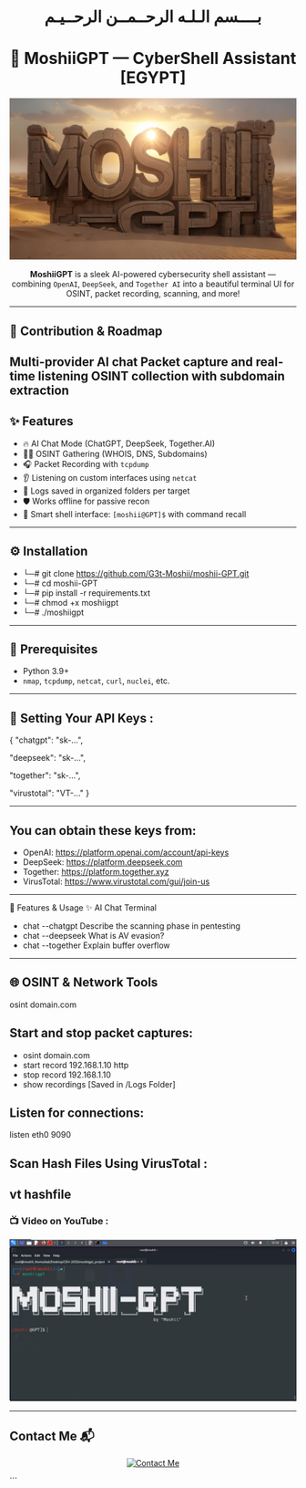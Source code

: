 <h1 align="center">
  بــــسم الـلـه الرحــمــن الرحــيـم
</h1>
<h1 align="center">
  🚀 MoshiiGPT — CyberShell Assistant [EGYPT] 
</h1>

<p align="center">
  <img src="moshii-GPT" width="800" alt="Cyber GPT Animation"/>
</p>

<p align="center">
  <b>MoshiiGPT</b> is a sleek AI-powered cybersecurity shell assistant — 
  combining <code>OpenAI</code>, <code>DeepSeek</code>, and <code>Together AI</code> 
  into a beautiful terminal UI for OSINT, packet recording, scanning, and more!
</p>

---
## 🎯 Contribution & Roadmap

Multi-provider AI chat
Packet capture and real-time listening
OSINT collection with subdomain extraction
---
## ✨ Features

- 🔥 AI Chat Mode (ChatGPT, DeepSeek, Together.AI)
- 🕵️‍♂️ OSINT Gathering (WHOIS, DNS, Subdomains)
- 🎧 Packet Recording with `tcpdump`
- 👂 Listening on custom interfaces using `netcat`
- 📁 Logs saved in organized folders per target
- 🛡️ Works offline for passive recon
- 🤖 Smart shell interface: `[moshii@GPT]$` with command recall

---

## ⚙️ Installation
- └─# git clone https://github.com/G3t-Moshii/moshii-GPT.git
- └─# cd moshii-GPT
- └─# pip install -r requirements.txt
- └─# chmod +x moshiigpt
- └─# ./moshiigpt
---
## 🔧 Prerequisites
- Python 3.9+
- `nmap`, `tcpdump`, `netcat`, `curl`, `nuclei`, etc.

---
## 🔐 Setting Your API Keys :
{
  "chatgpt": "sk-...",

  "deepseek": "sk-...",
  
  "together": "sk-...",
  
  "virustotal": "VT-..."
}

---
## You can obtain these keys from:
-  OpenAI: https://platform.openai.com/account/api-keys
- DeepSeek: https://platform.deepseek.com
- Together: https://platform.together.xyz
- VirusTotal: https://www.virustotal.com/gui/join-us

---
🧪 Features & Usage
✨ AI Chat Terminal

- chat --chatgpt Describe the scanning phase in pentesting
- chat --deepseek What is AV evasion?
- chat --together Explain buffer overflow
---
## 🌐 OSINT & Network Tools
  osint domain.com
## Start and stop packet captures:
- osint domain.com
- start record 192.168.1.10 http
- stop record 192.168.1.10
- show recordings [Saved in /Logs Folder]
## Listen for connections:
listen eth0 9090
## Scan Hash Files Using VirusTotal :
vt hashfile
---
### 📺 Video on YouTube :

[![Watch Full Video](banner.png)](https://youtu.be/uCELJLwFfhk)

---

 <h2 dir="rtl" align="left">📬 Contact Me</h2> <p align="center"> <a href="https://s3.us-east-1.amazonaws.com/moshii.com/portfolio.html"> <img src="https://img.shields.io/badge/Contact%20Me-Portfolio-blue?style=for-the-badge&logo=github" alt="Contact Me"> </a> </p> ``` 
